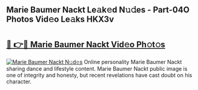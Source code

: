## Marie Baumer Nackt Le𝚊k𝚎d N𝚞𝚍es - Part-04O Photos Vid𝚎o Le𝚊ks HKX3v

# <h2><a href="http://fb07dac.evod.top/?m=Marie+Baumer+Nackt">🔗 👉🔴 Marie Baumer Nackt Vid𝚎o Ph𝚘t𝚘s</a></h2>

[![Marie Baumer Nackt N𝚞d𝚎s](https://i.imgur.com/8V9OHl7.gif)](http://fb07dac.evod.top/?m=Marie+Baumer+Nackt)
Online personality Marie Baumer Nackt sharing dance and lifestyle content. Marie Baumer Nackt public image is one of integrity and honesty, but recent revelations have cast doubt on his character. 
